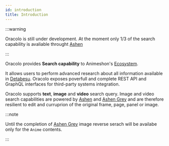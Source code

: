 ```yaml
---
id: introduction
title: Introduction
---
```


:::warning

Oracolo is still under development. At the moment only 1/3 of the search capability is avaliable throught [Ashen](/docs/ashen/introduction)

:::

Oracolo provides **Search capability** to Animeshon's [Ecosystem](/docs/ecosystem/introduction).

It allows users to perform advanced research about all information available in [Detabesu](/docs/detabesu/introduction). Oracolo exposes poverfull and complete REST API and GraphQL interfaces for third-party systems integration.

Oracolo supports **text**, **image** and **video** search query. Image and video search capabilities are powered by [Ashen](/docs/ashen/introduction#perceptual-hashing) and [Ashen Grey](...) and are therefore resilient to edit and curruprion of the original frame, page, panel or image.

:::note

Until the completion of [Ashen Grey](...) image reverse serach will be availabe only for the `Anime` contents.

:::